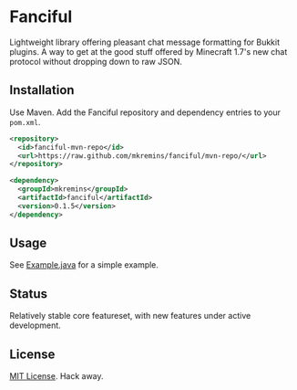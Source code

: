 Fanciful
========
Lightweight library offering pleasant chat message formatting for Bukkit plugins. A way to get at the good stuff offered by Minecraft 1.7's new chat protocol without dropping down to raw JSON.

Installation
--------
Use Maven. Add the Fanciful repository and dependency entries to your `pom.xml`.

```xml
<repository>
  <id>fanciful-mvn-repo</id>
  <url>https://raw.github.com/mkremins/fanciful/mvn-repo/</url>
</repository>

<dependency>
  <groupId>mkremins</groupId>
  <artifactId>fanciful</artifactId>
  <version>0.1.5</version>
</dependency>
```

Usage
--------
See [Example.java](http://github.com/mkremins/fanciful/tree/master/src/example/java/mkremins/fanciful/Example.java) for a simple example.

Status
--------
Relatively stable core featureset, with new features under active development.

License
--------
[MIT License](http://opensource.org/licenses/MIT). Hack away.
